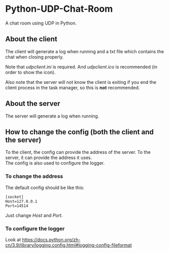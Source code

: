 # Python-UDP-Chat-Room
A chat room using UDP in Python.

## About the client
The client will generate a log when running and a txt file which contains the chat when closing properly.

Note that *udpclient.ini* is required. And *udpclient.ico* is recommended (in order to show the icon).  

Also note that the server will not know the client is exiting if you end the client process in the task manager, so this is **not** recommended.

## About the server
The server will generate a log when running.

## How to change the config (both the client and the server)
To the client, the config can provide the address of the server. To the server, it can provide the address it uses.   
The config is also used to configure the logger.   
### To change the address
The default config should be like this:
```
[socket]
Host=127.0.0.1
Port=14514
```
Just change *Host* and *Port*.
### To configure the logger
Look at <https://docs.python.org/zh-cn/3.9/library/logging.config.html#logging-config-fileformat>
